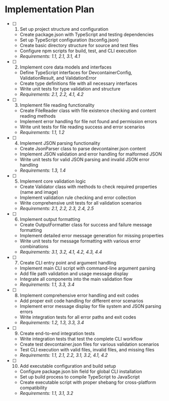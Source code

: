# Implementation Plan

- [ ] 1. Set up project structure and configuration
  - Create package.json with TypeScript and testing dependencies
  - Set up TypeScript configuration (tsconfig.json)
  - Create basic directory structure for source and test files
  - Configure npm scripts for build, test, and CLI execution
  - _Requirements: 1.1, 2.1, 3.1, 4.1_

- [ ] 2. Implement core data models and interfaces
  - Define TypeScript interfaces for DevcontainerConfig, ValidationResult, and ValidationError
  - Create type definitions file with all necessary interfaces
  - Write unit tests for type validation and structure
  - _Requirements: 2.1, 2.2, 4.1, 4.2_

- [ ] 3. Implement file reading functionality
  - Create FileReader class with file existence checking and content reading methods
  - Implement error handling for file not found and permission errors
  - Write unit tests for file reading success and error scenarios
  - _Requirements: 1.1, 1.2_

- [ ] 4. Implement JSON parsing functionality
  - Create JsonParser class to parse devcontainer.json content
  - Implement JSON validation and error handling for malformed JSON
  - Write unit tests for valid JSON parsing and invalid JSON error handling
  - _Requirements: 1.3, 1.4_

- [ ] 5. Implement core validation logic
  - Create Validator class with methods to check required properties (name and image)
  - Implement validation rule checking and error collection
  - Write comprehensive unit tests for all validation scenarios
  - _Requirements: 2.1, 2.2, 2.3, 2.4, 2.5_

- [ ] 6. Implement output formatting
  - Create OutputFormatter class for success and failure message formatting
  - Implement detailed error message generation for missing properties
  - Write unit tests for message formatting with various error combinations
  - _Requirements: 3.1, 3.2, 4.1, 4.2, 4.3, 4.4_

- [ ] 7. Create CLI entry point and argument handling
  - Implement main CLI script with command-line argument parsing
  - Add file path validation and usage message display
  - Integrate all components into the main validation flow
  - _Requirements: 1.1, 3.3, 3.4_

- [ ] 8. Implement comprehensive error handling and exit codes
  - Add proper exit code handling for different error scenarios
  - Implement error message display for file system and JSON parsing errors
  - Write integration tests for all error paths and exit codes
  - _Requirements: 1.2, 1.3, 3.3, 3.4_

- [ ] 9. Create end-to-end integration tests
  - Write integration tests that test the complete CLI workflow
  - Create test devcontainer.json files for various validation scenarios
  - Test CLI execution with valid files, invalid files, and missing files
  - _Requirements: 1.1, 2.1, 2.2, 3.1, 3.2, 4.1, 4.2_

- [ ] 10. Add executable configuration and build setup
  - Configure package.json bin field for global CLI installation
  - Set up build process to compile TypeScript to JavaScript
  - Create executable script with proper shebang for cross-platform compatibility
  - _Requirements: 1.1, 3.1, 3.2_
